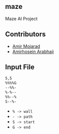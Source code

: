 ## maze

Maze AI Project

## Contributors

* [Amir Mojarad](https://github.com/amirmojarad)
* [Amirhosein Arabhaji](https://github.com/AmirhoseinArabhaji)

## Input File
```bash
5,5
%%%%G
--%%-
%-%--
%%--%
S--%-
```

* `% -> wall`
* `- -> path`
* `S -> start`
* `G -> end`
